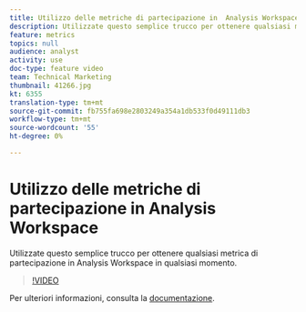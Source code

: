 ```yaml
---
title: Utilizzo delle metriche di partecipazione in  Analysis Workspace
description: Utilizzate questo semplice trucco per ottenere qualsiasi metrica di partecipazione in  Analysis Workspace in qualsiasi momento.
feature: metrics
topics: null
audience: analyst
activity: use
doc-type: feature video
team: Technical Marketing
thumbnail: 41266.jpg
kt: 6355
translation-type: tm+mt
source-git-commit: fb755fa698e2803249a354a1db533f0d49111db3
workflow-type: tm+mt
source-wordcount: '55'
ht-degree: 0%

---
```



# Utilizzo delle metriche di partecipazione in  Analysis Workspace

Utilizzate questo semplice trucco per ottenere qualsiasi metrica di partecipazione in  Analysis Workspace in qualsiasi momento.

>[!VIDEO](https://video.tv.adobe.com/v/41266/?quality=12&learn=on)

Per ulteriori informazioni, consulta la [documentazione](https://docs.adobe.com/content/help/en/analytics/components/calculated-metrics/calcmetric-workflow/participation-metric.html).